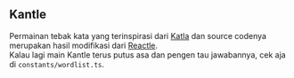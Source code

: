 ## Kantle

Permainan tebak kata yang terinspirasi dari [Katla](https://katla.vercel.app) dan source codenya merupakan hasil modifikasi dari [Reactle](https://github.com/cwackerfuss/react-wordle).  
Kalau lagi main Kantle terus putus asa dan pengen tau jawabannya, cek aja di `constants/wordlist.ts`.
